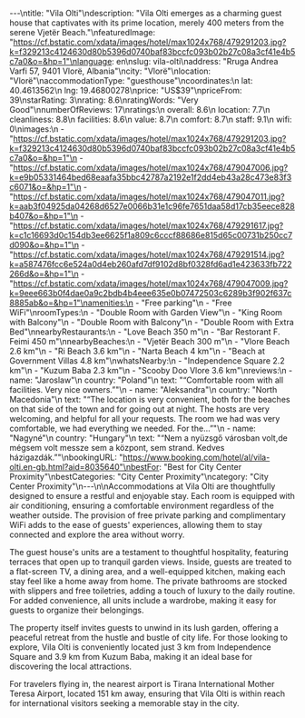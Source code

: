 ---\ntitle: "Vila Olti"\ndescription: "Vila Olti emerges as a charming guest house that captivates with its prime location, merely 400 meters from the serene Vjetër Beach."\nfeaturedImage: "https://cf.bstatic.com/xdata/images/hotel/max1024x768/479291203.jpg?k=f329213c4124630d80b5396d0740baf83bccfc093b02b27c08a3cf41e4b5c7a0&o=&hp=1"\nlanguage: en\nslug: vila-olti\naddress: "Rruga Andrea Varfi 57, 9401 Vlorë, Albania"\ncity: "Vlorë"\nlocation: "Vlorë"\naccommodationType: "guesthouse"\ncoordinates:\n  lat: 40.4613562\n  lng: 19.46800278\nprice: "US$39"\npriceFrom: 39\nstarRating: 3\nrating: 8.6\nratingWords: "Very Good"\nnumberOfReviews: 17\nratings:\n  overall: 8.6\n  location: 7.7\n  cleanliness: 8.8\n  facilities: 8.6\n  value: 8.7\n  comfort: 8.7\n  staff: 9.1\n  wifi: 0\nimages:\n  - "https://cf.bstatic.com/xdata/images/hotel/max1024x768/479291203.jpg?k=f329213c4124630d80b5396d0740baf83bccfc093b02b27c08a3cf41e4b5c7a0&o=&hp=1"\n  - "https://cf.bstatic.com/xdata/images/hotel/max1024x768/479047006.jpg?k=e9b05331464bed68eaafa35bbc42787a2192e1f2dd4eb43a28c473e83f3c6071&o=&hp=1"\n  - "https://cf.bstatic.com/xdata/images/hotel/max1024x768/479047011.jpg?k=aab3f04925da04268d6527e0066b31e1c96fe7651daa58d17cb35eece828b407&o=&hp=1"\n  - "https://cf.bstatic.com/xdata/images/hotel/max1024x768/479291617.jpg?k=c1c16693d0c154db3ee6625f1a809c6cccf88686e815d65c00731b250cc7d090&o=&hp=1"\n  - "https://cf.bstatic.com/xdata/images/hotel/max1024x768/479291514.jpg?k=a587476fcc6e524a0d4eb260afd7df9102d8bf0328fd6ad1e423633fb722266d&o=&hp=1"\n  - "https://cf.bstatic.com/xdata/images/hotel/max1024x768/479047009.jpg?k=9eee663b0f4dae0a9c2bdb4b4eee635e0b07472503c6289b3f902f637c8885ab&o=&hp=1"\namenities:\n  - "Free parking"\n  - "Free WiFi"\nroomTypes:\n  - "Double Room with Garden View"\n  - "King Room with Balcony"\n  - "Double Room with Balcony"\n  - "Double Room with Extra Bed"\nnearbyRestaurants:\n  - "Love Beach 350 m"\n  - "Bar Restorant F. Feimi 450 m"\nnearbyBeaches:\n  - "Vjetër Beach 300 m"\n  - "Vlore Beach 2.6 km"\n  - "Ri Beach 3.6 km"\n  - "Narta Beach 4 km"\n  - "Beach at Government Villas 4.8 km"\nwhatsNearby:\n  - "Independence Square 2.2 km"\n  - "Kuzum Baba 2.3 km"\n  - "Scooby Doo Vlore 3.6 km"\nreviews:\n  - name: "Jaroslaw"\n    country: "Poland"\n    text: "“Comfortable room with all facilities.
Very nice owners.”"\n  - name: "Aleksandra"\n    country: "North Macedonia"\n    text: "“The location is very convenient, both for the beaches on that side of the town and for going out at night. The hosts are very welcoming, and helpful for all your requests. The room we had was very comfortable, we had everything we needed. For the...”"\n  - name: "Nagyné"\n    country: "Hungary"\n    text: "“Nem a nyüzsgő városban volt,de mégsem volt messze sem a központ, sem strand. Kedves házigazdák.”"\nbookingURL: "https://www.booking.com/hotel/al/vila-olti.en-gb.html?aid=8035640"\nbestFor: "Best for City Center Proximity"\nbestCategories: "City Center Proximity"\ncategory: "City Center Proximity"\n---\n\nAccommodations at Vila Olti are thoughtfully designed to ensure a restful and enjoyable stay. Each room is equipped with air conditioning, ensuring a comfortable environment regardless of the weather outside. The provision of free private parking and complimentary WiFi adds to the ease of guests' experiences, allowing them to stay connected and explore the area without worry.

The guest house's units are a testament to thoughtful hospitality, featuring terraces that open up to tranquil garden views. Inside, guests are treated to a flat-screen TV, a dining area, and a well-equipped kitchen, making each stay feel like a home away from home. The private bathrooms are stocked with slippers and free toiletries, adding a touch of luxury to the daily routine. For added convenience, all units include a wardrobe, making it easy for guests to organize their belongings.

The property itself invites guests to unwind in its lush garden, offering a peaceful retreat from the hustle and bustle of city life. For those looking to explore, Vila Olti is conveniently located just 3 km from Independence Square and 3.9 km from Kuzum Baba, making it an ideal base for discovering the local attractions.

For travelers flying in, the nearest airport is Tirana International Mother Teresa Airport, located 151 km away, ensuring that Vila Olti is within reach for international visitors seeking a memorable stay in the city.